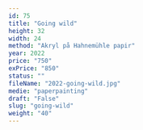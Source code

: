 ```yaml
---
id: 75
title: "Going wild"
height: 32
width: 24
method: "Akryl på Hahnemühle papir"
year: 2022
price: "750"
exPrice: "850"
status: ""
fileName: "2022-going-wild.jpg"
medie: "paperpainting"
draft: "False"
slug: "going-wild"
weight: "40"
---
```


